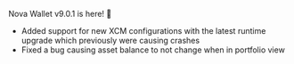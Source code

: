 Nova Wallet v9.0.1 is here! 🎁
- Added support for new XCM configurations with the latest runtime upgrade which previously were causing crashes
- Fixed a bug causing asset balance to not change when in portfolio view
